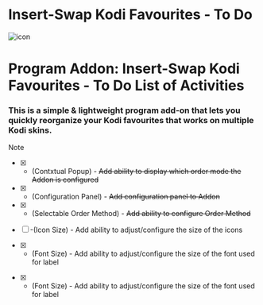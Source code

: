 # Insert-Swap Kodi Favourites - To Do
![icon](https://github.com/M-Borsch/OrderFavourtites/blob/master/icon.png)  

# Program Addon: Insert-Swap Kodi Favourites - To Do List of Activities

### This is a simple & lightweight program add-on that lets you quickly reorganize your Kodi favourites that works on multiple Kodi skins.
> [!NOTE]
> - [x] - (Contxtual Popup) - ~~Add ability to display which order mode the Addon is configured~~
>
> - [x] - (Configuration Panel) - ~~Add configuration panel to Addon~~
>
> - [x] - (Selectable Order Method) - ~~Add ability to configure Order Method~~
>
> - [ ] -(Icon Size) - Add ability to adjust/configure the size of the icons
>
> - [x] - (Font Size) - Add ability to adjust/configure the size of the font used for label 

- [x] - (Font Size) - Add ability to adjust/configure the size of the font used for label 

